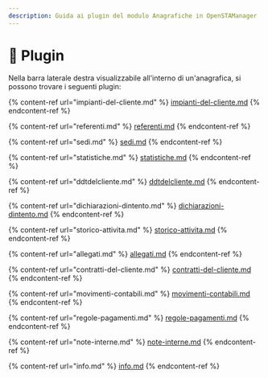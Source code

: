 ```yaml
---
description: Guida ai plugin del modulo Anagrafiche in OpenSTAManager
---
```


# 🔧 Plugin

Nella barra laterale destra visualizzabile all'interno di un'anagrafica, si possono trovare i seguenti plugin:

{% content-ref url="impianti-del-cliente.md" %}
[impianti-del-cliente.md](impianti-del-cliente.md)
{% endcontent-ref %}

{% content-ref url="referenti.md" %}
[referenti.md](referenti.md)
{% endcontent-ref %}

{% content-ref url="sedi.md" %}
[sedi.md](sedi.md)
{% endcontent-ref %}

{% content-ref url="statistiche.md" %}
[statistiche.md](statistiche.md)
{% endcontent-ref %}

{% content-ref url="ddtdelcliente.md" %}
[ddtdelcliente.md](ddtdelcliente.md)
{% endcontent-ref %}

{% content-ref url="dichiarazioni-dintento.md" %}
[dichiarazioni-dintento.md](dichiarazioni-dintento.md)
{% endcontent-ref %}

{% content-ref url="storico-attivita.md" %}
[storico-attivita.md](storico-attivita.md)
{% endcontent-ref %}

{% content-ref url="allegati.md" %}
[allegati.md](allegati.md)
{% endcontent-ref %}

{% content-ref url="contratti-del-cliente.md" %}
[contratti-del-cliente.md](contratti-del-cliente.md)
{% endcontent-ref %}

{% content-ref url="movimenti-contabili.md" %}
[movimenti-contabili.md](movimenti-contabili.md)
{% endcontent-ref %}

{% content-ref url="regole-pagamenti.md" %}
[regole-pagamenti.md](regole-pagamenti.md)
{% endcontent-ref %}

{% content-ref url="note-interne.md" %}
[note-interne.md](note-interne.md)
{% endcontent-ref %}

{% content-ref url="info.md" %}
[info.md](info.md)
{% endcontent-ref %}
